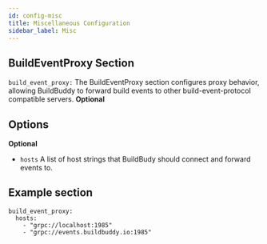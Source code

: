 ```yaml
---
id: config-misc
title: Miscellaneous Configuration
sidebar_label: Misc
---
```


## BuildEventProxy Section

`build_event_proxy:` The BuildEventProxy section configures proxy behavior, allowing BuildBuddy to forward build events to other build-event-protocol compatible servers. **Optional**

## Options

**Optional**

- `hosts` A list of host strings that BuildBudy should connect and forward events to.

## Example section

```
build_event_proxy:
  hosts:
    - "grpc://localhost:1985"
    - "grpc://events.buildbuddy.io:1985"
```
